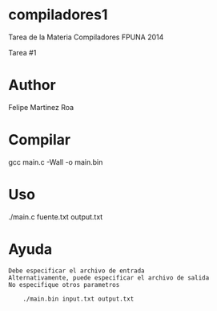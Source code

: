 compiladores1
=============

Tarea de la Materia Compiladores FPUNA 2014

Tarea #1

Author
======

Felipe Martinez Roa

Compilar
========
gcc main.c -Wall -o main.bin

Uso
===
./main.c fuente.txt output.txt

Ayuda
=====
	Debe especificar el archivo de entrada
	Alternativamente, puede especificar el archivo de salida
	No especifique otros parametros

		./main.bin input.txt output.txt

